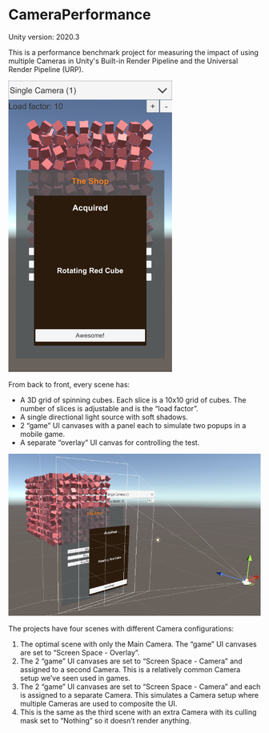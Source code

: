 # CameraPerformance
Unity version: 2020.3

This is a performance benchmark project for measuring the impact of using multiple Cameras in Unity's Built-in Render Pipeline and the Universal Render Pipeline (URP).

![Scene preview](images/preview.png)

From back to front, every scene has:
- A 3D grid of spinning cubes. Each slice is a 10x10 grid of cubes. The number of slices is adjustable and is the “load factor”.
- A single directional light source with soft shadows.
- 2 “game” UI canvases with a panel each to simulate two popups in a mobile game.
- A separate “overlay” UI canvas for controlling the test.

![Exploded scene view](images/exploded-view.png)

The projects have four scenes with different Camera configurations:
1. The optimal scene with only the Main Camera. The “game” UI canvases are set to “Screen Space - Overlay”.
2. The 2 “game” UI canvases are set to “Screen Space - Camera” and assigned to a second Camera. This is a relatively common Camera setup we’ve seen used in games.
3. The 2 “game” UI canvases are set to “Screen Space - Camera” and each is assigned to a separate Camera. This simulates a Camera setup where multiple Cameras are used to composite the UI.
4. This is the same as the third scene with an extra Camera with its culling mask set to “Nothing” so it doesn’t render anything.
